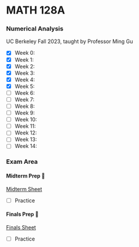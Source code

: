 # MATH 128A
### Numerical Analysis
UC Berkeley Fall 2023, taught by Professor Ming Gu

- [x] Week 0: 
- [x] Week 1: 
- [x] Week 2: 
- [x] Week 3: 
- [x] Week 4: 
- [x] Week 5: 
- [ ] Week 6:
- [ ] Week 7:
- [ ] Week 8:
- [ ] Week 9:
- [ ] Week 10:
- [ ] Week 11:
- [ ] Week 12:
- [ ] Week 13:
- [ ] Week 14:

### Exam Area

#### Midterm Prep 😤
[Midterm Sheet](https://github.com/jianzhi-1/math-ucb/blob/main/fa23-128a/MATH128AMidtermSheet.pdf)
- [ ] Practice

#### Finals Prep 😤
[Finals Sheet]()
- [ ] Practice
